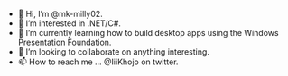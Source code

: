 - 👋 Hi, I’m @mk-milly02.
- 👀 I’m interested in .NET/C#.
- 🌱 I’m currently learning how to build desktop apps using the Windows Presentation Foundation.
- 💞️ I’m looking to collaborate on anything interesting.
- 📫 How to reach me ... @IiiKhojo on twitter.

<!---
mk-milly02/mk-milly02 is a ✨ special ✨ repository because its `README.md` (this file) appears on your GitHub profile.
You can click the Preview link to take a look at your changes.
--->
